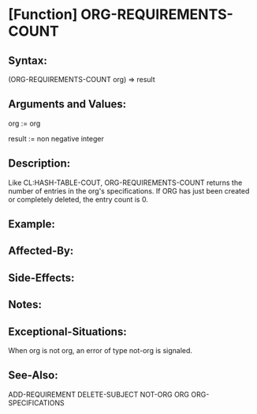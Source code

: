 # [Function] ORG-REQUIREMENTS-COUNT

## Syntax:

(ORG-REQUIREMENTS-COUNT org) => result

## Arguments and Values:

org := org

result := non negative integer

## Description:
Like CL:HASH-TABLE-COUT, ORG-REQUIREMENTS-COUNT returns the number of entries in the org's specifications.
If ORG has just been created or completely deleted, the entry count is 0.

## Example:

## Affected-By:

## Side-Effects:

## Notes:

## Exceptional-Situations:
When org is not org, an error of type not-org is signaled.

## See-Also:

ADD-REQUIREMENT
DELETE-SUBJECT
NOT-ORG
ORG
ORG-SPECIFICATIONS
